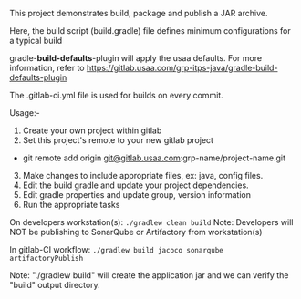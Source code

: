 This project demonstrates build, package and publish a JAR archive.

Here, the build script (build.gradle) file defines minimum configurations for a typical build

gradle-**build-defaults**-plugin will apply the usaa defaults. For more information, refer to https://gitlab.usaa.com/grp-itps-java/gradle-build-defaults-plugin

The .gitlab-ci.yml file is used for builds on every commit.


Usage:-
1. Create your own project within gitlab
2. Set this project's remote to your new gitlab project
  * git remote add origin git@gitlab.usaa.com:grp-name/project-name.git
3. Make changes to include appropriate files, ex: java, config files.
4. Edit the build gradle and update your project dependencies.
5. Edit gradle properties and update group, version information
6. Run the appropriate tasks

On developers workstation(s):
`./gradlew clean build`
  Note: Developers will NOT be publishing to SonarQube or Artifactory from workstation(s)

In gitlab-CI workflow:
`./gradlew build jacoco sonarqube artifactoryPublish`

Note: "./gradlew build" will create the application jar and we can verify the "build" output directory.
